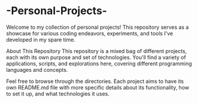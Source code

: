# -Personal-Projects-
   Welcome to my collection of personal projects! This repository serves as a showcase for various coding endeavors, experiments, and tools I've developed in my spare time.

About This Repository
   This repository is a mixed bag of different projects, each with its own purpose and set of technologies. You'll find a variety of applications, scripts, and explorations here, covering different programming languages and concepts.

   Feel free to browse through the directories. Each project aims to have its own README.md file with more specific details about its functionality, how to set it up, and what technologies it uses.
